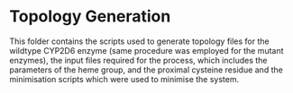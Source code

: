 # Topology Generation
This folder contains the scripts used to generate topology files for the wildtype CYP2D6 enzyme (same procedure was employed for the mutant enzymes),  the input files required for the process, which includes the parameters of the heme group, and the proximal cysteine residue and the minimisation scripts which were used to minimise the system.
